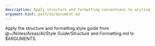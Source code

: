 ```yaml
---
description: Apply structure and formatting conventions to writing
argument-hint: path/to/document.md
---
```


Apply the structure and formatting style guide from @~/Notes/Areas/AI/Style Guide/Structure and Formatting.md to $ARGUMENTS.